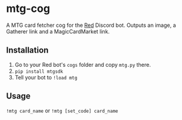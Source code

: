 # mtg-cog
A MTG card fetcher cog for the [Red](https://github.com/Cog-Creators/Red-DiscordBot) Discord bot. Outputs an image, a Gatherer link and a MagicCardMarket link.

## Installation

1. Go to your Red bot's `cogs` folder and copy `mtg.py` there.
2. `pip install mtgsdk`
3. Tell your bot to `!load mtg`

## Usage

`!mtg card_name` or `!mtg [set_code] card_name`
